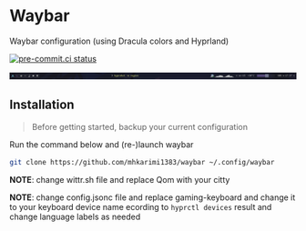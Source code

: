 # Waybar
Waybar configuration (using Dracula colors and Hyprland)

[![pre-commit.ci status](https://results.pre-commit.ci/badge/github/mhkarimi1383/nvim/main.svg)](https://results.pre-commit.ci/latest/github/mhkarimi1383/waybar/main)

![Screenshot](./assets/screenshot.png)

## Installation

> Before getting started, backup your current configuration

Run the command below and (re-)launch waybar

```bash
git clone https://github.com/mhkarimi1383/waybar ~/.config/waybar
```

**NOTE**: change wittr.sh file and replace Qom with your citty

**NOTE**: change config.jsonc file and replace gaming-keyboard and change it to your keyboard device name ecording to `hyprctl devices` result and change language labels as needed
